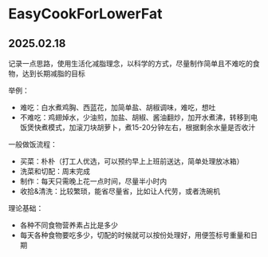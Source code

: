 # EasyCookForLowerFat

## 2025.02.18

记录一点思路，使用生活化减脂理念，以科学的方式，尽量制作简单且不难吃的食物，达到长期减脂的目标

举例：
- 难吃：白水煮鸡胸、西蓝花，加简单盐、胡椒调味，难吃，想吐
- 不难吃：鸡翅焯水，少油煎，加盐、胡椒、酱油翻炒，加开水煮沸，转移到电饭煲快煮模式，加滚刀块胡萝卜，煮15-20分钟左右，根据剩余水量是否收汁

一般做饭流程：
- 买菜：朴朴（打工人优选，可以预约早上上班前送达，简单处理放冰箱）
- 洗菜和切配：周末完成
- 制作：每天只需晚上花一点时间，尽量半小时内
- 收拾&清洗：比较繁琐，能省尽量省，比如让人代劳，或者洗碗机

理论基础：
- 各种不同食物营养素占比是多少
- 每天各种食物要吃多少，切配的时候就可以按份处理好，用便签标号重量和日期
  
